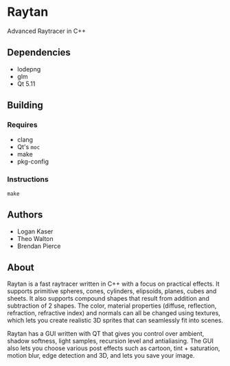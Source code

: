 # Raytan
Advanced Raytracer in C++

## Dependencies
- lodepng
- glm
- Qt 5.11

## Building
### Requires
- clang
- Qt's `moc`
- make
- pkg-config

### Instructions
`make`

## Authors
- Logan Kaser
- Theo Walton
- Brendan Pierce

## About
Raytan is a fast raytracer written in C++ with a focus on practical effects. It supports primitive spheres, cones, cylinders, elipsoids, planes, cubes and sheets. It also supports compound shapes that result from addition and subtraction of 2 shapes. The color, material properties (diffuse, reflection, refraction, refractive index) and normals can all be changed using textures, which lets you create realistic 3D sprites that can seamlessly fit into scenes.

Raytan has a GUI written with QT that gives you control over ambient, shadow softness, light samples, recursion level and antialiasing. The GUI also lets you choose various post effects such as cartoon, tint + saturation, motion blur, edge detection and 3D, and lets you save your image.
